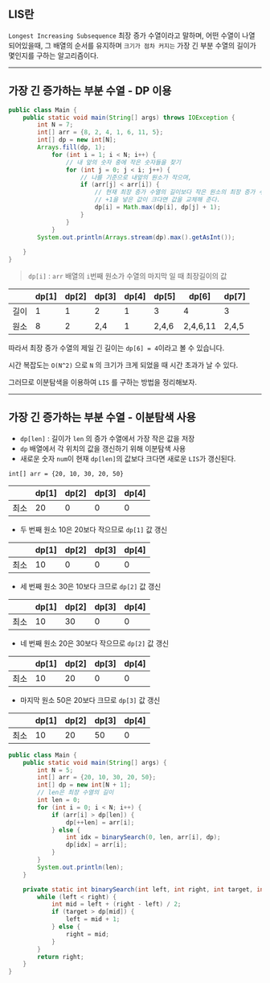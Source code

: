 ## LIS란

`Longest Increasing Subsequence`
최장 증가 수열이라고 말하며, 어떤 수열이 나열 되어있을때, 그 배열의 순서를 유지하며 `크기가 점차 커지는`
가장 긴 부분 수열의 길이가 몇인지를 구하는 알고리즘이다.

---

## 가장 긴 증가하는 부분 수열 - DP 이용

```java
public class Main {
    public static void main(String[] args) throws IOException {
        int N = 7;
        int[] arr = {8, 2, 4, 1, 6, 11, 5};
        int[] dp = new int[N];
        Arrays.fill(dp, 1);
            for (int i = 1; i < N; i++) {
                // 내 앞의 숫자 중에 작은 숫자들을 찾기
                for (int j = 0; j < i; j++) {
                    // 나를 기준으로 내앞의 원소가 작으며,
                    if (arr[j] < arr[i]) {
                        // 현재 최장 증가 수열의 길이보다 작은 원소의 최장 증가 수열 길이에
                        // +1을 넣은 값이 크다면 값을 교체해 준다.
                        dp[i] = Math.max(dp[i], dp[j] + 1);
                    }
                }
            }
        System.out.println(Arrays.stream(dp).max().getAsInt());
        
    }
}
```

> `dp[i]` : `arr` 배열의 `i`번째 원소가 수열의 마지막 일 때 최장길이의 값
>

|  | dp[1] | dp[2] | dp[3] | dp[4] | dp[5] | dp[6] | dp[7] |
| --- | --- | --- | --- | --- | --- | --- | --- |
| 길이 | 1 | 1 | 2 | 1 | 3 | 4 | 3 |
| 원소 | 8 | 2 | 2,4 | 1 | 2,4,6 | 2,4,6,11 | 2,4,5 |

따라서 최장 증가 수열의 제일 긴 길이는 `dp[6] = 4`이라고 볼 수 있습니다.

시간 복잡도는 `O(N^2)` 으로 `N` 의 크기가 크게 되었을 때 시간 초과가 날 수 있다.

그러므로 이분탐색을 이용하여 `LIS` 를 구하는 방법을 정리해보자.

---

## 가장 긴 증가하는 부분 수열 - 이분탐색 사용

- `dp[len]` : 길이가 `len` 의 증가 수열에서 가장 작은 값을 저장
- `dp` 배열에서 각 위치의 값을 갱신하기 위해 이분탐색 사용
- 새로운 숫자 `num`이 현재 `dp[len]`의 값보다 크다면 새로운 `LIS`가 갱신된다.

`int[] arr = {20, 10, 30, 20, 50}`

|  | dp[1] | dp[2] | dp[3] | dp[4] |
| --- | --- | --- | --- | --- |
| 최소 | 20 | 0 | 0 | 0 |
- 두 번째 원소 10은 20보다 작으므로 `dp[1]` 값 갱신

|  | dp[1] | dp[2] | dp[3] | dp[4] |
| --- | --- | --- | --- | --- |
| 최소 | 10 | 0 | 0 | 0 |
- 세 번째 원소 30은 10보다 크므로 `dp[2]` 값 갱신

|  | dp[1] | dp[2] | dp[3] | dp[4] |
| --- | --- | --- | --- | --- |
| 최소 | 10 | 30 | 0 | 0 |
- 네 번째 원소 20은 30보다 작으므로 `dp[2]` 값 갱신

|  | dp[1] | dp[2] | dp[3] | dp[4] |
| --- | --- | --- | --- | --- |
| 최소 | 10 | 20 | 0 | 0 |
- 마지막 원소 50은 20보다 크므로 `dp[3]` 값 갱신

|  | dp[1] | dp[2] | dp[3] | dp[4] |
| --- | --- | --- | --- | --- |
| 최소 | 10 | 20 | 50 | 0 |

```java
public class Main {
    public static void main(String[] args) {
        int N = 5;
        int[] arr = {20, 10, 30, 20, 50};
        int[] dp = new int[N + 1];
        // len은 최장 수열의 길이
        int len = 0;
        for (int i = 0; i < N; i++) {
            if (arr[i] > dp[len]) {
                dp[++len] = arr[i];
            } else {
                int idx = binarySearch(0, len, arr[i], dp);
                dp[idx] = arr[i];
            }
        }
        System.out.println(len);
    }

    private static int binarySearch(int left, int right, int target, int[] dp) {
        while (left < right) {
            int mid = left + (right - left) / 2;
            if (target > dp[mid]) {
                left = mid + 1;
            } else {
                right = mid;
            }
        }
        return right;
    }
}
```